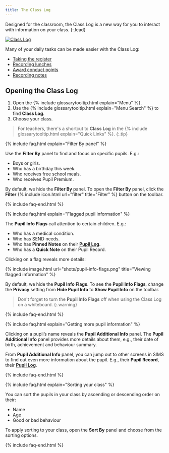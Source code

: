 ```yaml
---
title: The Class Log
---
```


Designed for the classroom, the Class Log is a new way for you to interact with information on your class.
{:.lead}

[![Class Log](https://img.youtube.com/vi/BpJxomJgdwE/0.jpg)](https://www.youtube.com/watch?v=BpJxomJgdwE)


Many of your daily tasks can be made easier with the Class Log:

* [Taking the register](take-register)
* [Recording lunches](dinner-register)
* [Award conduct points](conduct)
* [Recording notes](notes)

## Opening the Class Log

1. Open the {% include glossarytooltip.html explain="Menu" %}.
2. Use the {% include glossarytooltip.html explain="Menu Search" %} to find **Class Log**.
3. Choose your class.

> For teachers, there's a shortcut to **Class Log** in the {% include glossarytooltip.html explain="Quick Links" %}.
{:.tip}

{% include faq.html explain="Filter By panel" %}

Use the **Filter By** panel to find and focus on specific pupils. E.g.:

* Boys or girls.
* Who has a birthday this week.
* Who receives free school meals.
* Who receives Pupil Premium.

By default, we hide the **Filter By** panel. To open the **Filter By** panel, click the **Filter** {% include icon.html url="filter" title="Filter" %} button on the toolbar.

{% include faq-end.html  %}

{% include faq.html explain="Flagged pupil information" %}

The **Pupil Info Flags** call attention to certain children. E.g.:

* Who has a medical condition.
* Who has SEND needs.
* Who has **Pinned Notes** on their [**Pupil Log**](../plog/).
* Who has a **Quick Note** on their Pupil Record.

Clicking on a flag reveals more details:

{% include image.html url="shots/pupil-info-flags.png" title="Viewing flagged information" %}

By default, we hide the **Pupil Info Flags**. To see the **Pupil Info Flags**, change the **Privacy** setting from **Hide Pupil Info** to **Show Pupil Info** on the toolbar.

> Don't forget to turn the **Pupil Info Flags** off when using the Class Log on a whiteboard.
{:.warning}

{% include faq-end.html  %}

{% include faq.html explain="Getting more pupil information" %}

Clicking on a pupil’s name reveals the **Pupil Additional Info** panel. The **Pupil Additional Info** panel provides more details about them, e.g., their date of birth, achievement and behaviour summary.

From **Pupil Additional Info** panel, you can jump out to other screens in SIMS to find out even more information about the pupil. E.g., their **Pupil Record**, their [**Pupil Log**](../plog/).

{% include faq-end.html  %}

{% include faq.html explain="Sorting your class" %}

You can sort the pupils in your class by ascending or descending order on their:

* Name
* Age
* Good or bad behaviour

To apply sorting to your class, open the **Sort By** panel and choose from the sorting options.

{% include faq-end.html  %}